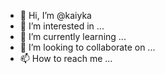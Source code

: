 - 👋 Hi, I’m @kaiyka
- 👀 I’m interested in ...
- 🌱 I’m currently learning ...
- 💞️ I’m looking to collaborate on ...
- 📫 How to reach me ...

<!---
kaiyka/kaiyka is a ✨ special ✨ repository because its `README.md` (this file) appears on your GitHub profile.
You can click the Preview link to take a look at your changes.
--->
